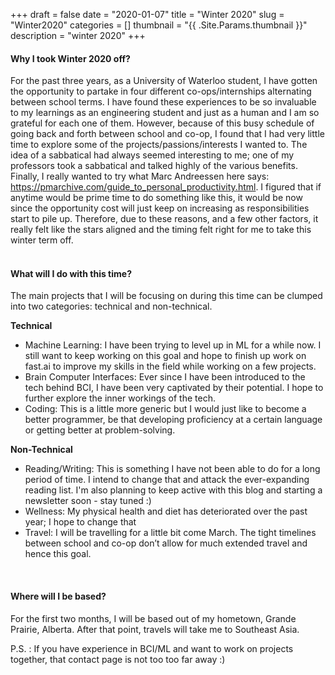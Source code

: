 +++ 
draft = false
date = "2020-01-07"
title = "Winter 2020"
slug = "Winter2020" 
categories = []
thumbnail = "{{ .Site.Params.thumbnail }}"
description = "winter 2020"
+++
&nbsp;

<!-- <em>Why I took Winter 2020 off?</em> -->
#### Why I took Winter 2020 off?


For the past three years, as a University of Waterloo student, I have gotten the opportunity to partake in four different co-ops/internships alternating between school terms. I have found these experiences to be so invaluable to my learnings as an engineering student and just as a human and I am so grateful for each one of them. However, because of this busy schedule of going back and forth between school and co-op, I found that I had very little time to explore some of the projects/passions/interests I wanted to. The idea of a sabbatical had always seemed interesting to me; one of my professors took a sabbatical and talked highly of the various benefits. Finally, I really wanted to try what Marc Andreessen here says: https://pmarchive.com/guide_to_personal_productivity.html.  I figured that if anytime would be prime time to do something like this, it would be now since the opportunity cost will just keep on increasing as responsibilities start to pile up. Therefore, due to these reasons, and a few other factors, it really felt like the stars aligned and the timing felt right for me to take this winter term off.  
&nbsp;


#### What will I do with this time? 


The main projects that I will be focusing on during this time can be clumped into two categories: technical and non-technical. 

<strong> Technical </strong>

* Machine Learning: I have been trying to level up in ML for a while now. I still want to keep working on this goal and hope to finish up work on fast.ai to improve my skills in the field while working on a few projects. 
* Brain Computer Interfaces: Ever since I have been introduced to the tech behind BCI, I have been very captivated by their potential. I hope to further explore the inner workings of the tech. 
* Coding: This is a little more generic but I would just like to become a better programmer, be that developing proficiency at a certain language or getting better at problem-solving. 

<strong> Non-Technical </strong>

* Reading/Writing: This is something I have not been able to do for a long period of time. I intend to change that and attack the ever-expanding reading list. I'm also planning to keep active with this blog and starting a newsletter soon - stay tuned :)
* Wellness: My physical health and diet has deteriorated over the past year; I hope to change that
* Travel: I will be travelling for a little bit come March. The tight timelines between school and co-op don’t allow for much extended travel and hence this goal. 

&nbsp;

#### Where will I be based? 


For the first two months, I will be based out of my hometown, Grande Prairie, Alberta. After that point, travels will take me to Southeast Asia. 


P.S. : If you have experience in BCI/ML and want to work on projects together, that contact page is not too too far away :)